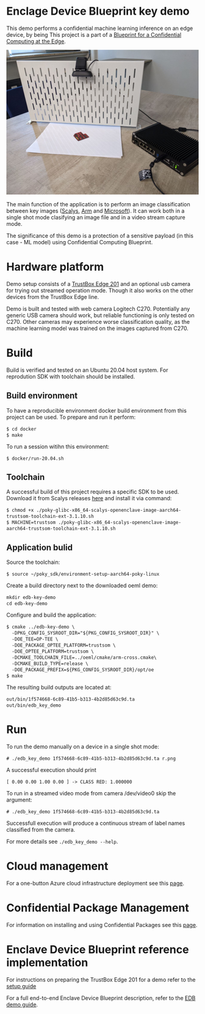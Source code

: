 # Enclage Device Blueprint key demo

This demo performs a confidential machine learning inference on an edge device, by being 
This project is a part of a  [Blueprint for a Confidential Computing at the Edge](https://github.com/Azure-Samples/Project_Confidential_Apps_for_IoT_with_Enclaves).

<img src="./docs/images/edb-key-demo.jpg" alt="EDB Key Demo" width="640">

The main function of the application is to perform an image classification
between key images ([Scalys](https://scalys.com), [Arm](https://www.arm.com) and [Microsoft](https://www.microsoft.com)). It can work
both in a single shot mode clasifying an image file and in a video stream capture mode.

The significance of this demo is a protection of a sensitive payload (in this case - ML model) using Confidential Computing Blueprint.

# Hardware platform

Demo setup consists of a [TrustBox Edge 201](https://scalys.com/trustbox-edge-201/) and an optional usb camera for trying
out streamed operation mode. Though it also works on the other devices from the TrustBox Edge line.

Demo is built and tested with web camera Logitech C270. Potentially any generic
USB camera should work, but reliable functioning is only tested on C270. Other
cameras may experience worse classification quality, as the machine learning
model was trained on the images captured from C270.

# Build

Build is verified and tested on an Ubuntu 20.04 host system. For reprodution SDK with toolchain should be installed.

## Build environment

To have a reproducible environment docker build environment from this project
can be used. To prepare and run it perform:
```
$ cd docker
$ make
```

To run a session witihn this environment:
```
$ docker/run-20.04.sh
```

## Toolchain

A successful build of this project requires a specific SDK to be used. Download it from
Scalys releases [here](http://trustbox.scalys.com/pub/openenclave/poky-glibc-x86_64-scalys-openenclave-image-aarch64-trustsom-toolchain-ext-3.1.10.sh) and install it via command:

```
$ chmod +x ./poky-glibc-x86_64-scalys-openenclave-image-aarch64-trustsom-toolchain-ext-3.1.10.sh
$ MACHINE=trustsom ./poky-glibc-x86_64-scalys-openenclave-image-aarch64-trustsom-toolchain-ext-3.1.10.sh
```

## Application bulid

Source the toolchain:
```
$ source ~/poky_sdk/environment-setup-aarch64-poky-linux
```

Create a build directory next to the downloaded oeml demo:
```
mkdir edb-key-demo
cd edb-key-demo
```

Configure and build the application:
```
$ cmake ../edb-key-demo \
  -DPKG_CONFIG_SYSROOT_DIR="${PKG_CONFIG_SYSROOT_DIR}" \
  -DOE_TEE=OP-TEE \
  -DOE_PACKAGE_OPTEE_PLATFORM=trustsom \
  -DOE_OPTEE_PLATFORM=trustsom \
  -DCMAKE_TOOLCHAIN_FILE=../oeml/cmake/arm-cross.cmake\
  -DCMAKE_BUILD_TYPE=release \
  -DOE_PACKAGE_PREFIX=${PKG_CONFIG_SYSROOT_DIR}/opt/oe
$ make
```

The resulting build outputs are located at:
```
out/bin/1f574668-6c89-41b5-b313-4b2d85d63c9d.ta
out/bin/edb_key_demo
```

# Run

To run the demo manually on a device in a single shot mode:
```
# ./edb_key_demo 1f574668-6c89-41b5-b313-4b2d85d63c9d.ta r.png
```
A successful execution should print
```
[ 0.00 0.00 1.00 0.00 ] -> CLASS RED: 1.000000
```

To run in a streamed video mode from camera /dev/video0 skip the argument:
```
# ./edb_key_demo 1f574668-6c89-41b5-b313-4b2d85d63c9d.ta
```
Successfull execution will produce a continuous stream of label names classified from the camera.

For more details see `./edb_key_demo --help`.

# Cloud management

For a one-button Azure cloud infrastructure deployment see this [page](https://github.com/JimPaine/Project_Confidential_Apps_for_IoT_with_Enclaves/blob/main/docs/azure-environment-setup.md).

# Confidential Package Management

For information on installing and using Confidential Packages see this [page](https://github.com/Scalys/ConfidentialPackageTools).


# Enclave Device Blueprint reference implementation

For instructions on preparing the TrustBox Edge 201 for a demo refer to the [setup guide](https://github.com/Scalys/edb-key-demo/docs/tbe201-setup.md)

For a full end-to-end Enclave Device Blueprint description, refer to the [EDB demo guide](https://github.com/Scalys/edb-key-demo/docs/edb-demo-guide.md).
